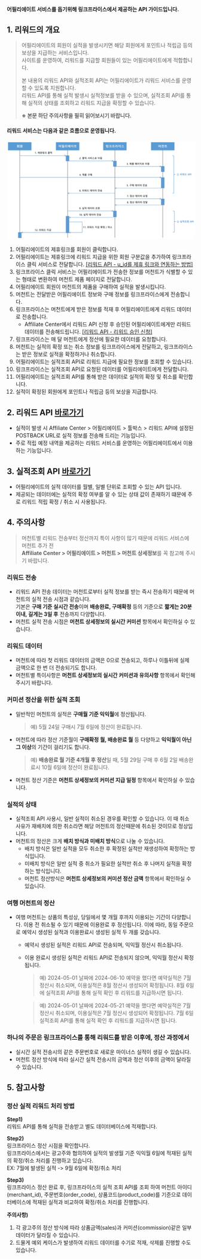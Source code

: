 #### 어필리에이트 서비스를 돕기위해 링크프라이스에서 제공하는 API 가이드입니다.

## 1. 리워드의 개요
> 어필리에이트의 회원이 실적을 발생시키면 해당 회원에게 포인트나 적립금 등의 보상을 지급하는 서비스입니다.  
> 사이트를 운영하여, 리워드를 지급할 회원들이 있는 어필리에이트에게 적합합니다.
> 
> 본 내용의 리워드 API와 실적조회 API는 어필리에이트가 리워드 서비스를 운영할 수 있도록 지원합니다.  
> 리워드 API를 통해 실적 발생시 실적정보를 받을 수 있으며, 실적조회 API를 통해 실적의 상태를 조회하고 리워드 지급을 확정할 수 있습니다.
> 
> **※ 본문 하단 주의사항을 필히 읽어보시기 바랍니다.**

#### 리워드 서비스는 다음과 같은 흐름으로 운영됩니다.
![](https://raw.githubusercontent.com/linkprice/AffiliateSetup/guide_renewal/reward_diagram_240701.jpg)

1. 어필리에이트의 제휴링크를 회원이 클릭합니다.
2. 어필리에이트는 제휴링크에 리워드 지급을 위한 회원 구분값을 추가하여 링크프라이스 클릭 서비스로 전달합니다. [[리워드 API - u_id를 제휴 링크와 연동하는 방법]](https://github.com/linkprice/AffiliateSetup/blob/guide_renewal/docs/%EB%A6%AC%EC%9B%8C%EB%93%9C_%EC%98%A4%ED%94%88_API.md#1-%EB%A6%AC%EC%9B%8C%EB%93%9C-%EC%9D%B4%EC%9A%A9%EB%B0%A9%EB%B2%95)
3. 링크프라이스 클릭 서비스는 어필리에이트가 전송한 정보를 머천트가 식별할 수 있는 형태로 변환하여 머천트 제품 페이지로 전달합니다.
4. 어필리에이트 회원이 머천트의 제품을 구매하여 실적을 발생시킵니다.
5. 머천트는 전달받은 어필리에이트 정보와 구매 정보를 링크프라이스에게 전송합니다.
6. 링크프라이스는 머천트에게 받은 정보를 적재 후 어필리에이트에게 리워드 데이터로 전송합니다.
    * Affiliate Center에서 리워드 API 신청 후 승인된 어필리에이트에게만 리워드 데이터를 전송해드립니다. [[리워드 API - 리워드 승인 신청]](https://github.com/linkprice/AffiliateSetup/blob/guide_renewal/docs/%EB%A6%AC%EC%9B%8C%EB%93%9C_%EC%98%A4%ED%94%88_API.md#1-%EB%A6%AC%EC%9B%8C%EB%93%9C-%EC%9D%B4%EC%9A%A9%EB%B0%A9%EB%B2%95)
7. 링크프라이스는 매 달 머천트에게 정산에 필요한 데이터를 요청합니다.
8. 머천트는 실적의 확정 또는 취소 정보를 링크프라이스에게 전달하고, 링크프라이스는 받은 정보로 실적을 확정하거나 취소합니다.
9. 어필리에이트는 실적조회 API로 리워드 지급에 필요한 정보를 조회할 수 있습니다.
10. 링크프라이스는 실적조회 API로 요청된 데이터를 어필리에이트에게 전달합니다.
11. 어필리에이트는 실적조회 API를 통해 받은 데이터로 실적의 확정 및 취소를 확인합니다.
12. 실적이 확정된 회원에게 포인트나 적립금 등의 보상을 지급합니다.

## 2. 리워드 API [바로가기](https://github.com/linkprice/AffiliateSetup/blob/guide_renewal/docs/%EB%A6%AC%EC%9B%8C%EB%93%9C_%EC%98%A4%ED%94%88_API.md)
* 실적이 발생 시 Affiliate Center > 어필리에이트 > 툴박스 > 리워드 API에 설정된 POSTBACK URL로 실적 정보를 전송해 드리는 기능입니다.
* 주로 적립 예정 내역을 제공하는 리워드 서비스를 운영하는 어필리에이트에서 이용하는 기능입니다.

## 3. 실적조회 API [바로가기](https://github.com/linkprice/AffiliateSetup/blob/guide_renewal/docs/%EC%8B%A4%EC%A0%81_%EC%A1%B0%ED%9A%8C_%EC%98%A4%ED%94%88_API_v1.6.md)
* 어필리에이트의 실적 데이터를 월별, 일별 단위로 조회할 수 있는 API 입니다.
* 제공되는 데이터에는 실적의 확정 여부를 알 수 있는 상태 값이 존재하기 떄문에 주로 리워드 적립 확정 / 취소 시 사용됩니다.

## 4. 주의사항
> 머천트별 리워드 전송부터 정산까지 특이 사항이 많기 때문에 리워드 서비스에 머천트 추가 전   
> **Affiliate Center > 어필리에이트 > 머천트 > 머천트 상세정보**를 꼭 참고해 주시기 바랍니다.

### 리워드 전송
- 리워드 API 전송 데이터는 머천트로부터 실적 정보를 받는 즉시 전송하기 때문에 머천트의 실적 전송 시점과 같습니다.   
기본은 **구매 기준 실시간 전송**이며 **배송완료, 구매확정** 등의 기준으로 **짧게는 20분 이내, 길게는 3일 후** 전송까지 다양합니다.
- 머천트 실적 전송 시점은 **머천트 상세정보의 실시간 커미션** 항목에서 확인하실 수 있습니다.

### 리워드 데이터
- 머천트에 따라 첫 리워드 데이터의 금액은 0으로 전송되고, 하루나 이틀뒤에 실제 금액으로 한 번 더 전송되기도 합니다.
- 머천트별 특이사항은 **머천트 상세정보의 실시간 커미션과 유의사항** 항목에서 확인해 주시기 바랍니다.

### 커미션 정산을 위한 실적 조회
- 일반적인 머천트의 실적은 **구매월 기준 익익월**에 정산됩니다.  
    > 예) 5월 24일 구매시 7월 6일에 정산이 완료됩니다.
- 머천트에 따라 정산 기준월이 **구매확정 월, 배송완료 월** 등 다양하고 **익익월이 아닌 그 이상**의 기간이 걸리기도 합니다.  
    > 예) **배송완료 월 기준 4개월 후 정산**일 때, 5월 29일 구매 후  6월 2일 배송완료시 10월 6일에 정산이 완료됩니다.
- 머천트 정산 기준은 **머천트 상세정보의 커미션 지급 일정** 항목에서 확인하실 수 있습니다.

### 실적의 상태
- 실적조회 API 사용시, 일반 실적이 취소된 경우를 확인할 수 있습니다. 이 때 취소 사유가 재배치에 의한 취소라면 해당 머천트의 정산때문에 취소된 것이므로 정상입니다.
- 머천트의 정산은 크게 **배치 방식과 미배치 방식**으로 나눌 수 있습니다.
  - 배치 방식은 일반 실적을 모두 취소한 후 확정된 실적만 재생성하여 확정하는 방식입니다.  
  - 미배치 방식은 일반 실적 중 취소가 필요한 실적만 취소 후 나머지 실적을 확정하는 방식입니다.
  - 머천트 정산방식은 **머천트 상세정보의 커미션 정산 금액** 항목에서 확인하실 수 있습니다.

### 여행 머천트의 정산
- 여행 머천트는 상품의 특성상, 당일에서 몇 개월 후까지 이용되는 기간이 다양합니다. 이용 전 취소될 수 있기 때문에 이용완료 후 정산됩니다. 이에 따라, 동일 주문으로 예약시 생성된 실적과 이용완료시 생성된 실적 두 개를 갖습니다.  
  - 예약시 생성된 실적은 리워드 API로 전송되며, 익익월 정산시 취소됩니다.   
  - 이용 완료시 생성된 실적은 리워드 API로 전송되지 않으며, 익익월 정산시 확정됩니다.
    > 예) 2024-05-01 날짜에 2024-06-10 예약을 했다면 예약실적은 7월 정산시 취소되며, 이용실적은 8월 정산시 생성되어 확정됩니다. 8월 6일에 실적조회 API를 통해 실적 확인 후 리워드를 지급하시면 됩니다.
   
    > 예) 2024-05-01 날짜에 2024-05-21 예약을 했다면 예약실적은 7월 정산시 취소되며, 이용실적은 7월 정산시 생성되어 확정됩니다. 7월 6일 실적조회 API를 통해 실적 확인 후 리워드를 지급하시면 됩니다.

### 하나의 주문은 링크프라이스를 통해 리워드를 받은 이후에, 정산 과정에서
- 실시간 실적 전송시의 같은 주문번호로 새로운 마이너스 실적이 생길 수 있습니다.
- 머천트 정산 방식에 따라 실시간 실적 전송시의 금액과 정산 이후의 금액이 달라질 수 있습니다.

## 5. 참고사항

### 정산 실적 리워드 처리 방법
**Step1)**  
리워드 API를 통해 실적을 전송받고 별도 데이터베이스에 적재합니다.

**Step2)**  
링크프라이스 정산 시점을 확인합니다.  
링크프라이스에서는 광고주와 협의하여 실적의 발생월 기준 익익월 6일에 적재된 실적의 확정/취소 처리를 진행하고 있습니다.  
EX: 7월에 발생된 실적 -> 9월 6일에 확정/취소 처리

**Step3)**  
링크프라이스 정산 완료 후, 링크프라이스의 실적 조회 API를 조회 하여 머천트 아이디(merchant_id), 주문번호(order_code), 상품코드(product_code)를 기준으로
데이터베이스에 적재된 실적과 비교하여 확정/취소 처리를 진행합니다.

**주의사항)**
1. 각 광고주의 정산 방식에 따라 상품금액(sales)과 커미션(commission)같은 일부 데이터가 달라질 수 있습니다.
2. 드물게 예외 케이스가 발생하여 리워드 데이터를 수기로 적재, 삭제를 진행할 수도 있습니다.
